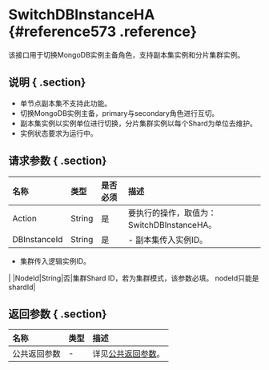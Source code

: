 # SwitchDBInstanceHA {#reference573 .reference}

该接口用于切换MongoDB实例主备角色，支持副本集实例和分片集群实例。

## 说明 { .section}

-   单节点副本集不支持此功能。
-   切换MongoDB实例主备，primary与secondary角色进行互切。
-   副本集实例以实例单位进行切换，分片集群实例以每个Shard为单位去维护。
-   实例状态要求为运行中。

## 请求参数 { .section}

|名称|类型|是否必须|描述|
|:-|:-|:---|:-|
|Action|String|是|要执行的操作，取值为：SwitchDBInstanceHA。|
|DBInstanceId|String|是| -   副本集传入实例ID。
-   集群传入逻辑实例ID。

 |
|NodeId|String|否|集群Shard ID，若为集群模式，该参数必填。 nodeId只能是shardId|

## 返回参数 { .section}

|名称|类型|描述|
|:-|:-|:-|
|公共返回参数|-|详见[公共返回参数](cn.zh-CN/API参考/公共参数.md#)。|

